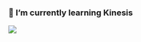 ### 🥦 I’m currently learning Kinesis

<img src="[https://www.google.com/url?sa=i&url=https%3A%2F%2Fpassyourcert.net%2Faws-certified-data-analytics-specialty%2F&psig=AOvVaw1qbDcCEW9ywUbDbAUh1sUo&ust=1653730662174000&source=images&cd=vfe&ved=0CAwQjRxqFwoTCLDyxfiw__cCFQAAAAAdAAAAABAK](https://www.google.com/url?sa=i&url=https%3A%2F%2Fwww.credly.com%2Fbadges%2F485270ba-7097-4243-a54d-347a851fce07&psig=AOvVaw1qbDcCEW9ywUbDbAUh1sUo&ust=1653730662174000&source=images&cd=vfe&ved=0CAwQjRxqFwoTCLDyxfiw__cCFQAAAAAdAAAAABAQ)">
<!--
**nontapat-s/nontapat-s** is a ✨ _special_ ✨ repository because its `README.md` (this file) appears on your GitHub profile.

Here are some ideas to get you started:

- 🔭 I’m currently working on ...
- 🌱 I’m currently learning ...
- 👯 I’m looking to collaborate on ...
- 🤔 I’m looking for help with ...
- 💬 Ask me about ...
- 📫 How to reach me: ...
- 😄 Pronouns: ...
- ⚡ Fun fact: ...
-->
